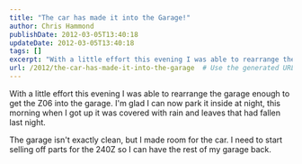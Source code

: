 ```yaml
---
title: "The car has made it into the Garage!"
author: Chris Hammond
publishDate: 2012-03-05T13:40:18
updateDate: 2012-03-05T13:40:18
tags: []
excerpt: "With a little effort this evening I was able to rearrange the garage enough to get the Z06 into the garage. I'm glad I can now park it inside at night, this morning when I got up it was covered with rain and leaves that had fallen last night."
url: /2012/the-car-has-made-it-into-the-garage  # Use the generated URL with year
---
```

<p>With a little effort this evening I was able to rearrange the garage enough to get the Z06 into the garage. I'm glad I can now park it inside at night, this morning when I got up it was covered with rain and leaves that had fallen last night.</p> <p>The garage isn't exactly clean, but I made room for the car. I need to start selling off parts for the 240Z so I can have the rest of my garage back.</p>
